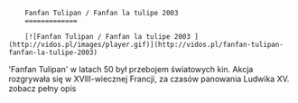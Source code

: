 
        Fanfan Tulipan / Fanfan la tulipe 2003 
        =============
        
        [![Fanfan Tulipan / Fanfan la tulipe 2003 ](http://vidos.pl/images/player.gif)](http://vidos.pl/fanfan-tulipan-fanfan-la-tulipe-2003)
        
        
 'Fanfan Tulipan' w latach 50 był przebojem światowych kin. Akcja rozgrywała się w XVIII-wiecznej Francji, za czasów panowania Ludwika XV. zobacz pełny opis
    